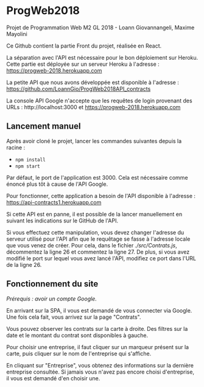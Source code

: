 # ProgWeb2018
Projet de Programmation Web M2 GL 2018 - Loann Giovannangeli, Maxime Mayolini

Ce Github contient la partie Front du projet, réalisée en React.

La séparation avec l'API est nécessaire pour le bon déploiement sur Heroku. 
Cette partie est déployée sur un serveur Heroku à l'adresse : https://progweb-2018.herokuapp.com

La petite API que nous avons développée est disponible à l'adresse : https://github.com/LoannGio/ProgWeb2018API_contracts

La console API Google n'accepte que les requêtes de login provenant des URLs : http://localhost:3000 et https://progweb-2018.herokuapp.com

## Lancement manuel
Après avoir cloné le projet, lancer les commandes suivantes depuis la racine :
* `npm install`
* `npm start`

Par défaut, le port de l'application est 3000. Cela est nécessaire comme énoncé plus tôt à cause de l'API Google.

Pour fonctionner, cette application a besoin de l'API disponible à l'adresse : https://api-contracts1.herokuapp.com

Si cette API est en panne, il est possible de la lancer manuellement en suivant les indications sur le GitHub de l'API.

Si vous effectuez cette manipulation, vous devez changer l'adresse du serveur utilisé pour l'API afin que le requêtage se fasse à l'adresse locale que vous venez de créer. Pour cela, dans le fichier _./src/Contrats.js_, décommentez la ligne 26 et commentez la ligne 27. De plus, si vous avez modifié le port sur lequel vous avez lancé l'API, modifiez ce port dans l'URL de la ligne 26.

## Fonctionnement du site

_Prérequis : avoir un compte Google._

En arrivant sur la SPA, il vous est demandé de vous connecter via Google. Une fois cela fait, vous arrivez sur la page "Contrats".

Vous pouvez observer les contrats sur la carte à droite. Des filtres sur la date et le montant du contrat sont disponibles à gauche.

Pour choisir une entreprise, il faut cliquer sur un marqueur présent sur la carte, puis cliquer sur le nom de l'entreprise qui s'affiche.

En cliquant sur "Entreprise", vous obtenez des informations sur la dernière entreprise consultée. Si jamais vous n'avez pas encore choisi d'entreprise, il vous est
demandé d'en choisir une.